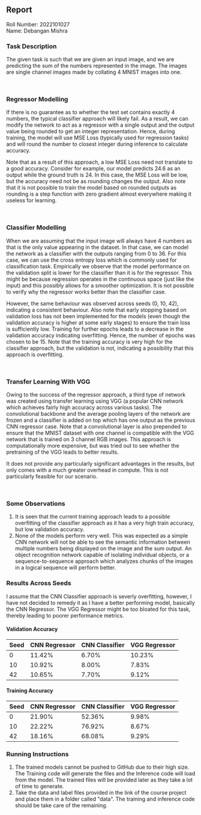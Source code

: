 ## Report
 Roll Number: 2022101027 <br>
 Name: Debangan Mishra


 ### Task Description

The given task is such that we are given an input image, and we are predicting the sum of the numbers represented in the image. The images are single channel images made by collating 4 MNIST images into one.

<br>

### Regressor Modelling

 If there is no guarantee as to whether the test set contains exactly 4 numbers, the typical classifier approach will likely fail. As a result, we can modify the network to act as a regressor with a single output and the output value being rounded to get an integer representation. Hence, during training, the model will use MSE Loss (typically used for regression tasks) and will round the number to closest integer during inference to calculate accuracy.

Note that as a result of this approach, a low MSE Loss need not translate to a good accuracy. Consider for example, our model predicts 24.6 as an output while the ground truth is 24. In this case, the MSE Loss will be low, but the accuracy need not be as rounding changes the output. Also note that it is not possible to train the model based on rounded outputs as rounding is a step function with zero gradient almost everywhere making it useless for learning.

<br>

### Classifier Modelling

When we are assuming that the input image will always have 4 numbers as that is the only value appearing in the dataset. In that case, we can model the network as a classifier with the outputs ranging from 0 to 36. For this case, we can use the cross entropy loss which is commonly used for classification task. Empirically we observe that the model performance on the validation split is lower for the classifier than it is for the regressor. This might be because regression operates in the continuous space (just like the input) and this possibly allows for a smoother optimization. It is not possible to verify why the regressor works better than the classifier case.

However, the same behaviour was observed across seeds (0, 10, 42), indicating a consistent behaviour. Also note that early stopping based on validation loss has not been implemented for the models (even though the validation accuracy is higher at some early stages) to ensure the train loss is sufficiently low. Training for further epochs leads to a decrease in the validation accuracy indicating overfitting. Hence, the number of epochs was chosen to be 15. Note that the training accuracy is very high for the classifier approach, but the validation is not, indicating a possibility that this approach is overfitting.

<br>

### Transfer Learning With VGG

Owing to the success of the regressor approach, a third type of network was created using transfer learning using VGG (a popular CNN network which achieves fairly high accuracy across various tasks). The convolutional backbone and the average pooling layers of the network are frozen and a classifier is added on top which has one output as the previous CNN regressor case. Note that a convolutional layer is also prepended to ensure that the MNIST dataset with one channel is compatible with the VGG network that is trained on 3 channel RGB images. This approach is computationally more expensive, but was tried out to see whether the pretraining of the VGG leads to better results.

It does not provide any particularly significant advantages in the results, but only comes with a much greater overhead in compute. This is not particularly feasible for our scenario.


<br>

### Some Observations
1. It is seen that the current training approach leads to a possible overfitting of the classifier approach as it has a very high train accuracy, but low validation accuracy.
2. None of the models perform very well. This was expected as a simple CNN network will not be able to see the semantic information between multiple numbers being displayed on the image and the sum output. An object recognition network capable of isolating individual objects, or a sequence-to-sequence approach which analyzes chunks of the images in a logical sequence will perform better.

### Results Across Seeds
I assume that the CNN Classifier approach is severly overfitting, however, I have not decided to remedy it as I have a better performing model, basically the CNN Regressor. The VGG Regressor might be too bloated for this task, thereby leading to poorer performance metrics.

#### Validation Accuracy

| Seed | CNN Regressor | CNN Classifier | VGG Regressor |
|------|---------------|----------------|---------------|
| 0    | 11.42%        | 6.70%          | 10.23%        |
| 10   | 10.92%        | 8.00%          | 7.83%         |
| 42   | 10.65%        | 7.70%          | 9.12%         |

#### Training Accuracy

| Seed | CNN Regressor | CNN Classifier | VGG Regressor |
|------|---------------|----------------|---------------|
| 0    | 21.90%        | 52.36%         | 9.98%         |
| 10   | 22.22%        | 76.92%         | 8.67%         |
| 42   | 18.16%        | 68.08%         | 9.29%         |


### Running Instructions
1. The trained models cannot be pushed to GitHub due to their high size. The Training code will generate the files and the Inference code will load from the model. The trained files will be provided later as they take a lot of time to generate.
2. Take the data and label files provided in the link of the course project and place them in a folder called "data". The training and inference code should be take care of the remaining.
